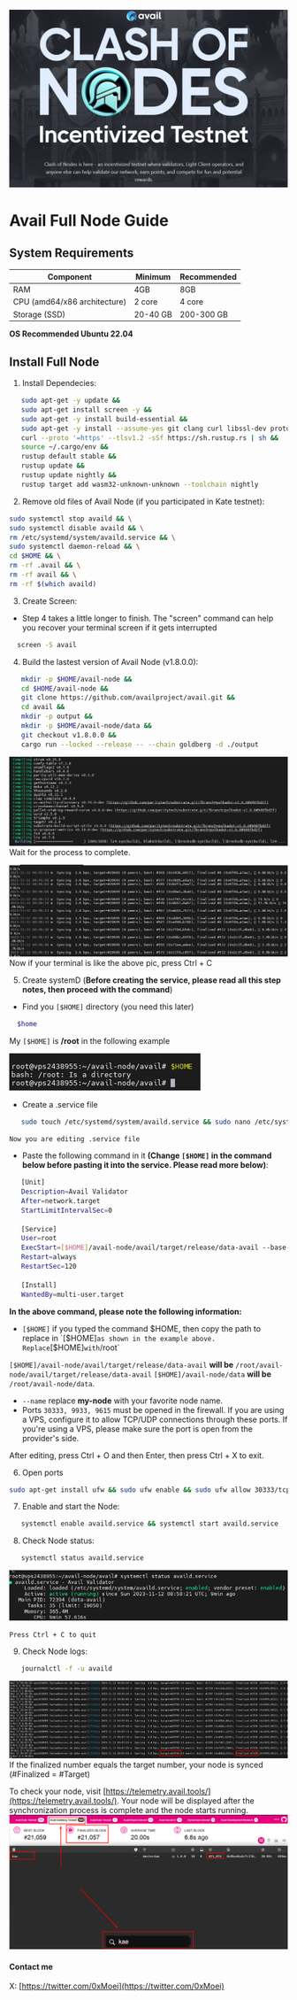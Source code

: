 ![ alt text](https://github.com/0xmoei/Avail-Full-Node/blob/main/clashofnodes.png)

# Avail Full Node Guide
## System Requirements
| Component | Minimum | Recommended |
|-----------|---------|-------------|
| RAM | 4GB | 8GB |
| CPU (amd64/x86 architecture) | 2 core | 	4 core |
| Storage (SSD) | 20-40 GB | 200-300 GB |
**OS Recommended Ubuntu 22.04**

## Install Full Node

1. Install Dependecies:
   
 ```bash
    sudo apt-get -y update &&
    sudo apt-get install screen -y &&
    sudo apt-get -y install build-essential &&
    sudo apt-get -y install --assume-yes git clang curl libssl-dev protobuf-compiler && 
    curl --proto '=https' --tlsv1.2 -sSf https://sh.rustup.rs | sh &&
    source ~/.cargo/env &&
    rustup default stable &&
    rustup update &&
    rustup update nightly && 
    rustup target add wasm32-unknown-unknown --toolchain nightly
```

2. Remove old files of Avail Node (if you participated in Kate testnet):

 ```bash
sudo systemctl stop availd && \
sudo systemctl disable availd && \
rm /etc/systemd/system/availd.service && \
sudo systemctl daemon-reload && \
cd $HOME && \
rm -rf .avail && \
rm -rf avail && \
rm -rf $(which availd)
```
    
3. Create Screen:
* Step 4 takes a little longer to finish. The "screen" command can help you recover your terminal screen if it gets interrupted

 ```bash
   screen -S avail
```

4. Build the lastest version of Avail Node (v1.8.0.0):

 ```bash
    mkdir -p $HOME/avail-node &&
    cd $HOME/avail-node &&
    git clone https://github.com/availproject/avail.git &&
    cd avail &&
    mkdir -p output &&
    mkdir -p $HOME/avail-node/data &&
    git checkout v1.8.0.0 &&
    cargo run --locked --release -- --chain goldberg -d ./output
```
![ alt text](https://github.com/0xmoei/Avail-Full-Node/blob/main/build1.png)
    Wait for the process to complete.

![ alt text](https://github.com/0xmoei/Avail-Full-Node/blob/main/build2.png)
    Now if your terminal is like the above pic, press Ctrl + C 

5. Create systemD (**Before creating the service, please read all this step notes, then proceed with the command**)

- Find you `[$HOME]` directory (you need this later)
 ```bash
   $home
```

My `[$HOME]` is **/root** in the following example
  
![ alt text](https://github.com/0xmoei/Avail-Full-Node/blob/main/%24home.png)

- Create a .service file
 ```bash
    sudo touch /etc/systemd/system/availd.service && sudo nano /etc/systemd/system/availd.service
```

    Now you are editing .service file
    
- Paste the following command in it
**(Change `[$HOME]` in the command below before pasting it into the service. Please read more below)**:

 ```bash
    [Unit] 
    Description=Avail Validator
    After=network.target
    StartLimitIntervalSec=0

    [Service] 
    User=root 
    ExecStart=[$HOME]/avail-node/avail/target/release/data-avail --base-path [$HOME]/avail-node/data --chain goldberg --port 30333  --rpc-cors=all --rpc-external --rpc-methods=unsafe --rpc-port 9933 --prometheus-port 9615  --validator --name "my-node"
    Restart=always 
    RestartSec=120

    [Install] 
    WantedBy=multi-user.target
```
**In the above command, please note the following information:**
   
- `[$HOME]` if you typed the command $HOME, then copy the path to replace in `[$HOME]` as shown in the example above. Replace `[$HOME]` with `/root`

`[$HOME]/avail-node/avail/target/release/data-avail` **will be** `/root/avail-node/avail/target/release/data-avail`
`[$HOME]/avail-node/data` **will be** `/root/avail-node/data`.
 
- `--name` replace **my-node** with your favorite node name.
- Ports `30333, 9933, 9615` must be opened in the firewall. If you are using a VPS, configure it to allow TCP/UDP connections through these ports. If you're using a VPS, please make sure the port is open from the provider's side.

After editing, press Ctrl + O and then Enter, then press Ctrl + X to exit.


6. Open ports
   
 ```bash
sudo apt-get install ufw && sudo ufw enable && sudo ufw allow 30333/tcp && sudo ufw allow 9933/tcp && sudo ufw allow 9615/tcp
```

7. Enable and start the Node:

 ```bash
    systemctl enable availd.service && systemctl start availd.service
```

8. Check Node status:

 ```bash
    systemctl status availd.service
```
   ![ alt text](https://github.com/0xmoei/Avail-Full-Node/blob/main/sync0.png)
   
    Press Ctrl + C to quit


9. Check Node logs:

 ```bash
    journalctl -f -u availd
```
![ alt text](https://github.com/0xmoei/Avail-Full-Node/blob/main/sync.png)
If the finalized number equals the target number, your node is synced (#Finalized = #Target)

To check your node, visit [https://telemetry.avail.tools/](https://telemetry.avail.tools/). Your node will be displayed after the synchronization process is complete and the node starts running.
   ![ alt text](https://github.com/0xmoei/Avail-Full-Node/blob/main/telementry.png)


#### Contact me

X: [https://twitter.com/0xMoei](https://twitter.com/0xMoei)
